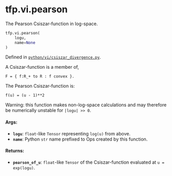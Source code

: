 <div itemscope itemtype="http://developers.google.com/ReferenceObject">
<meta itemprop="name" content="tfp.vi.pearson" />
<meta itemprop="path" content="Stable" />
</div>

# tfp.vi.pearson

The Pearson Csiszar-function in log-space.

``` python
tfp.vi.pearson(
    logu,
    name=None
)
```



Defined in [`python/vi/csiszar_divergence.py`](https://github.com/tensorflow/probability/tree/master/tensorflow_probability/python/vi/csiszar_divergence.py).

<!-- Placeholder for "Used in" -->

A Csiszar-function is a member of,

```none
F = { f:R_+ to R : f convex }.
```

The Pearson Csiszar-function is:

```none
f(u) = (u - 1)**2
```

Warning: this function makes non-log-space calculations and may therefore be
numerically unstable for `|logu| >> 0`.

#### Args:


* <b>`logu`</b>: `float`-like `Tensor` representing `log(u)` from above.
* <b>`name`</b>: Python `str` name prefixed to Ops created by this function.


#### Returns:


* <b>`pearson_of_u`</b>: `float`-like `Tensor` of the Csiszar-function evaluated at
  `u = exp(logu)`.